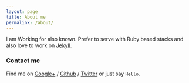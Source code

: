 ```yaml
---
layout: page
title: About me
permalink: /about/
---
```


I am Working for also known.
Prefer to serve with Ruby based stacks and also love to work on [Jekyll][jekyll].

### Contact me

Find me on [Google+][google] / [Github][github] / [Twitter][Twitter] or just say `Hello`.

[jekyll]: http://jekyllrb.com
[github]: https://github.com/
[google]: https://plus.google.com/
[twitter]: https://twitter.com/
